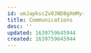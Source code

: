 ```yaml
---
id: umJapkscZv0JND8gXmMy-
title: Communications
desc: ''
updated: 1639759645944
created: 1639759645944
---
```



